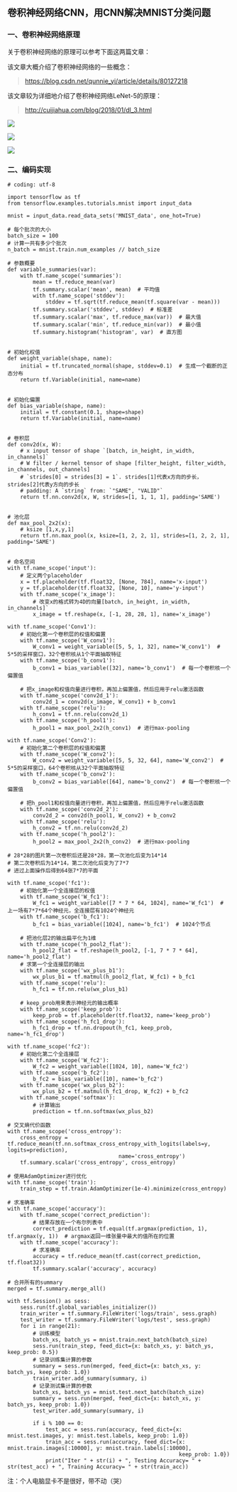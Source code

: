 ## 卷积神经网络CNN，用CNN解决MNIST分类问题 ##

### 一、卷积神经网络原理 ###

关于卷积神经网络的原理可以参考下面这两篇文章：

该文章大概介绍了卷积神经网络的一些概念：
> https://blog.csdn.net/qunnie_yi/article/details/80127218

该文章较为详细地介绍了卷积神经网络LeNet-5的原理：
> http://cuijiahua.com/blog/2018/01/dl_3.html

![](https://i.imgur.com/oZ2zG7H.png)

![](https://i.imgur.com/tAtOtKH.jpg)

![](https://i.imgur.com/nXfEv1J.png)

### 二、编码实现 ###

	# coding: utf-8
	
	import tensorflow as tf
	from tensorflow.examples.tutorials.mnist import input_data
	
	mnist = input_data.read_data_sets('MNIST_data', one_hot=True)
	
	# 每个批次的大小
	batch_size = 100
	# 计算一共有多少个批次
	n_batch = mnist.train.num_examples // batch_size
	
	# 参数概要
	def variable_summaries(var):
	    with tf.name_scope('summaries'):
	        mean = tf.reduce_mean(var)
	        tf.summary.scalar('mean', mean)  # 平均值
	        with tf.name_scope('stddev'):
	            stddev = tf.sqrt(tf.reduce_mean(tf.square(var - mean)))
	        tf.summary.scalar('stddev', stddev)  # 标准差
	        tf.summary.scalar('max', tf.reduce_max(var))  # 最大值
	        tf.summary.scalar('min', tf.reduce_min(var))  # 最小值
	        tf.summary.histogram('histogram', var)  # 直方图
	
	
	# 初始化权值
	def weight_variable(shape, name):
	    initial = tf.truncated_normal(shape, stddev=0.1)  # 生成一个截断的正态分布
	    return tf.Variable(initial, name=name)
	
	
	# 初始化偏置
	def bias_variable(shape, name):
	    initial = tf.constant(0.1, shape=shape)
	    return tf.Variable(initial, name=name)
	
	
	# 卷积层
	def conv2d(x, W):
	    # x input tensor of shape `[batch, in_height, in_width, in_channels]`
	    # W filter / kernel tensor of shape [filter_height, filter_width, in_channels, out_channels]
	    # `strides[0] = strides[3] = 1`. strides[1]代表x方向的步长，strides[2]代表y方向的步长
	    # padding: A `string` from: `"SAME", "VALID"`
	    return tf.nn.conv2d(x, W, strides=[1, 1, 1, 1], padding='SAME')
	
	
	# 池化层
	def max_pool_2x2(x):
	    # ksize [1,x,y,1]
	    return tf.nn.max_pool(x, ksize=[1, 2, 2, 1], strides=[1, 2, 2, 1], padding='SAME')
	
	
	# 命名空间
	with tf.name_scope('input'):
	    # 定义两个placeholder
	    x = tf.placeholder(tf.float32, [None, 784], name='x-input')
	    y = tf.placeholder(tf.float32, [None, 10], name='y-input')
	    with tf.name_scope('x_image'):
	        # 改变x的格式转为4D的向量[batch, in_height, in_width, in_channels]`
	        x_image = tf.reshape(x, [-1, 28, 28, 1], name='x_image')
	
	with tf.name_scope('Conv1'):
	    # 初始化第一个卷积层的权值和偏置
	    with tf.name_scope('W_conv1'):
	        W_conv1 = weight_variable([5, 5, 1, 32], name='W_conv1')  # 5*5的采样窗口，32个卷积核从1个平面抽取特征
	    with tf.name_scope('b_conv1'):
	        b_conv1 = bias_variable([32], name='b_conv1')  # 每一个卷积核一个偏置值
	
	    # 把x_image和权值向量进行卷积，再加上偏置值，然后应用于relu激活函数
	    with tf.name_scope('conv2d_1'):
	        conv2d_1 = conv2d(x_image, W_conv1) + b_conv1
	    with tf.name_scope('relu'):
	        h_conv1 = tf.nn.relu(conv2d_1)
	    with tf.name_scope('h_pool1'):
	        h_pool1 = max_pool_2x2(h_conv1)  # 进行max-pooling
	
	with tf.name_scope('Conv2'):
	    # 初始化第二个卷积层的权值和偏置
	    with tf.name_scope('W_conv2'):
	        W_conv2 = weight_variable([5, 5, 32, 64], name='W_conv2')  # 5*5的采样窗口，64个卷积核从32个平面抽取特征
	    with tf.name_scope('b_conv2'):
	        b_conv2 = bias_variable([64], name='b_conv2')  # 每一个卷积核一个偏置值
	
	    # 把h_pool1和权值向量进行卷积，再加上偏置值，然后应用于relu激活函数
	    with tf.name_scope('conv2d_2'):
	        conv2d_2 = conv2d(h_pool1, W_conv2) + b_conv2
	    with tf.name_scope('relu'):
	        h_conv2 = tf.nn.relu(conv2d_2)
	    with tf.name_scope('h_pool2'):
	        h_pool2 = max_pool_2x2(h_conv2)  # 进行max-pooling
	
	# 28*28的图片第一次卷积后还是28*28，第一次池化后变为14*14
	# 第二次卷积后为14*14，第二次池化后变为了7*7
	# 进过上面操作后得到64张7*7的平面
	
	with tf.name_scope('fc1'):
	    # 初始化第一个全连接层的权值
	    with tf.name_scope('W_fc1'):
	        W_fc1 = weight_variable([7 * 7 * 64, 1024], name='W_fc1')  # 上一场有7*7*64个神经元，全连接层有1024个神经元
	    with tf.name_scope('b_fc1'):
	        b_fc1 = bias_variable([1024], name='b_fc1')  # 1024个节点
	
	    # 把池化层2的输出扁平化为1维
	    with tf.name_scope('h_pool2_flat'):
	        h_pool2_flat = tf.reshape(h_pool2, [-1, 7 * 7 * 64], name='h_pool2_flat')
	    # 求第一个全连接层的输出
	    with tf.name_scope('wx_plus_b1'):
	        wx_plus_b1 = tf.matmul(h_pool2_flat, W_fc1) + b_fc1
	    with tf.name_scope('relu'):
	        h_fc1 = tf.nn.relu(wx_plus_b1)
	
	    # keep_prob用来表示神经元的输出概率
	    with tf.name_scope('keep_prob'):
	        keep_prob = tf.placeholder(tf.float32, name='keep_prob')
	    with tf.name_scope('h_fc1_drop'):
	        h_fc1_drop = tf.nn.dropout(h_fc1, keep_prob, name='h_fc1_drop')
	
	with tf.name_scope('fc2'):
	    # 初始化第二个全连接层
	    with tf.name_scope('W_fc2'):
	        W_fc2 = weight_variable([1024, 10], name='W_fc2')
	    with tf.name_scope('b_fc2'):
	        b_fc2 = bias_variable([10], name='b_fc2')
	    with tf.name_scope('wx_plus_b2'):
	        wx_plus_b2 = tf.matmul(h_fc1_drop, W_fc2) + b_fc2
	    with tf.name_scope('softmax'):
	        # 计算输出
	        prediction = tf.nn.softmax(wx_plus_b2)
	
	# 交叉熵代价函数
	with tf.name_scope('cross_entropy'):
	    cross_entropy = tf.reduce_mean(tf.nn.softmax_cross_entropy_with_logits(labels=y, logits=prediction),
	                                   name='cross_entropy')
	    tf.summary.scalar('cross_entropy', cross_entropy)
	
	# 使用AdamOptimizer进行优化
	with tf.name_scope('train'):
	    train_step = tf.train.AdamOptimizer(1e-4).minimize(cross_entropy)
	
	# 求准确率
	with tf.name_scope('accuracy'):
	    with tf.name_scope('correct_prediction'):
	        # 结果存放在一个布尔列表中
	        correct_prediction = tf.equal(tf.argmax(prediction, 1), tf.argmax(y, 1))  # argmax返回一维张量中最大的值所在的位置
	    with tf.name_scope('accuracy'):
	        # 求准确率
	        accuracy = tf.reduce_mean(tf.cast(correct_prediction, tf.float32))
	        tf.summary.scalar('accuracy', accuracy)
	
	# 合并所有的summary
	merged = tf.summary.merge_all()
	
	with tf.Session() as sess:
	    sess.run(tf.global_variables_initializer())
	    train_writer = tf.summary.FileWriter('logs/train', sess.graph)
	    test_writer = tf.summary.FileWriter('logs/test', sess.graph)
	    for i in range(21):
	        # 训练模型
	        batch_xs, batch_ys = mnist.train.next_batch(batch_size)
	        sess.run(train_step, feed_dict={x: batch_xs, y: batch_ys, keep_prob: 0.5})
	        # 记录训练集计算的参数
	        summary = sess.run(merged, feed_dict={x: batch_xs, y: batch_ys, keep_prob: 1.0})
	        train_writer.add_summary(summary, i)
	        # 记录测试集计算的参数
	        batch_xs, batch_ys = mnist.test.next_batch(batch_size)
	        summary = sess.run(merged, feed_dict={x: batch_xs, y: batch_ys, keep_prob: 1.0})
	        test_writer.add_summary(summary, i)
	
	        if i % 100 == 0:
	            test_acc = sess.run(accuracy, feed_dict={x: mnist.test.images, y: mnist.test.labels, keep_prob: 1.0})
	            train_acc = sess.run(accuracy, feed_dict={x: mnist.train.images[:10000], y: mnist.train.labels[:10000],
	                                                      keep_prob: 1.0})
	            print("Iter " + str(i) + ", Testing Accuracy= " + str(test_acc) + ", Training Accuracy= " + str(train_acc))

注：个人电脑显卡不是很好，带不动（哭）